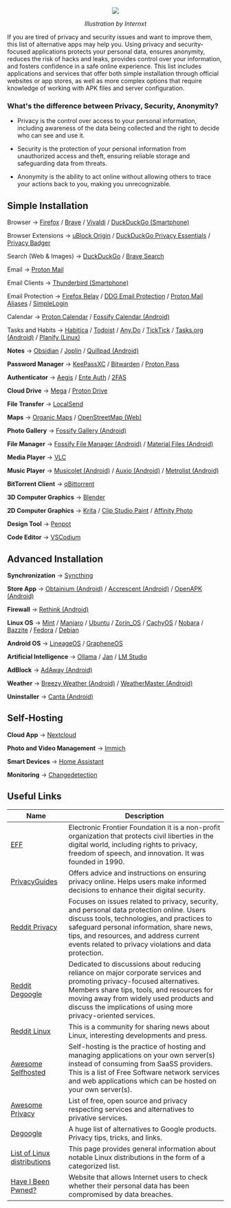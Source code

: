 <div align="center">

<img src="https://blog.internxt.com/content/images/size/w2000/2024/11/which_files_do_you_need-_to_encrypt.png"/>

*Illustration by Internxt*

</div>

If you are tired of privacy and security issues and want to improve them, this list of alternative apps may help you. Using privacy and security-focused applications protects your personal data, ensures anonymity, reduces the risk of hacks and leaks, provides control over your information, and fosters confidence in a safe online experience. This list includes applications and services that offer both simple installation through official websites or app stores, as well as more complex options that require knowledge of working with APK files and server configuration.

### What's the difference between Privacy, Security, Anonymity?

- Privacy is the control over access to your personal information, including awareness of the data being collected and the right to decide who can see and use it.

- Security is the protection of your personal information from unauthorized access and theft, ensuring reliable storage and safeguarding data from threats.

- Anonymity is the ability to act online without allowing others to trace your actions back to you, making you unrecognizable.

## Simple Installation

Browser -> [Firefox](https://www.mozilla.org/en-US/firefox/new/) / [Brave](https://brave.com) / [Vivaldi](https://vivaldi.com) / [DuckDuckGo (Smartphone)](https://duckduckgo.com/app)

Browser Extensions -> [uBlock Origin](https://github.com/gorhill/uBlock) / [DuckDuckGo Privacy Essentials](https://github.com/duckduckgo/duckduckgo-privacy-extension) / [Privacy Badger](https://github.com/EFForg/privacybadger)

Search (Web & Images) -> [DuckDuckGo](https://duckduckgo.com) / [Brave Search](https://search.brave.com)

Email -> [Proton Mail](https://proton.me/mail)

Email Clients -> [Thunderbird (Smartphone)](https://github.com/thunderbird/thunderbird-android)

Email Protection -> [Firefox Relay](https://relay.firefox.com) / [DDG Email Protection](https://duckduckgo.com/email) / [Proton Mail Aliases](https://proton.me/mail) / [SimpleLogin](https://github.com/simple-login/app)

Calendar -> [Proton Calendar](https://proton.me/calendar) / [Fossify Calendar (Android)](https://github.com/FossifyOrg/Calendar)

Tasks and Habits -> [Habitica](https://habitica.com) / [Todoist](https://www.todoist.com) / [Any.Do](https://www.any.do) / [TickTick](https://ticktick.com) / [Tasks.org (Android)](https://github.com/tasks/tasks) / [Planify (Linux)](https://github.com/alainm23/planify)

**Notes** -> [Obsidian](https://obsidian.md) / [Joplin](https://github.com/laurent22/joplin) / [Quillpad (Android)](https://github.com/quillpad/quillpad)

**Password Manager** -> [KeePassXC](https://github.com/keepassxreboot/keepassxc) / [Bitwarden](https://bitwarden.com) / [Proton Pass](https://proton.me/pass) 

**Authenticator** -> [Aegis](https://github.com/beemdevelopment/Aegis) / [Ente Auth](https://github.com/ente-io/ente) / [2FAS](https://2fas.com)

**Cloud Drive** -> [Mega](https://mega.io) / [Proton Drive](https://proton.me/drive)

**File Transfer** -> [LocalSend](https://github.com/localsend/localsend)

**Maps** -> [Organic Maps](https://github.com/organicmaps/organicmaps) / [OpenStreetMap (Web)](https://www.openstreetmap.org)

**Photo Gallery** -> [Fossify Gallery (Android)](https://github.com/FossifyOrg/Gallery)

**File Manager** -> [Fossify File Manager (Android)](https://github.com/FossifyOrg/File-Manager) / [Material Files (Android)](https://github.com/zhanghai/MaterialFiles)

**Media Player** -> [VLC](https://github.com/videolan/vlc) 

**Music Player** -> [Musicolet (Android)](https://play.google.com) / [Auxio (Android)](https://github.com/OxygenCobalt/Auxio) / [Metrolist (Android)](https://github.com/mostafaalagamy/Metrolist)

**BitTorrent Client** -> [qBittorrent](https://github.com/qbittorrent/qBittorrent)

 **3D Computer Graphics** -> [Blender](https://en.wikipedia.org/wiki/Blender_(software))

 **2D Computer Graphics** -> [Krita](https://github.com/KDE/krita) / [Clip Studio Paint](https://www.clipstudio.net) / [Affinity Photo](https://affinity.serif.com/en-gb/photo/) 

 **Design Tool** -> [Penpot](https://github.com/penpot/penpot)

**Code Editor** -> [VSCodium](https://github.com/VSCodium/vscodium)


## Advanced Installation

**Synchronization** -> [Syncthing](https://github.com/syncthing/syncthing)

**Store App** -> [Obtainium (Android)](https://github.com/ImranR98/Obtainium) / [Accrescent (Android)](https://github.com/accrescent/accrescent) / [OpenAPK (Android)](https://github.com/mobilenetworkltd/openapk)

**Firewall** -> [Rethink (Android)](https://github.com/celzero/rethink-app)

**Linux OS** -> [Mint](https://en.wikipedia.org/wiki/Linux_Mint) / [Manjaro](https://en.wikipedia.org/wiki/Manjaro) / [Ubuntu](https://en.wikipedia.org/wiki/Ubuntu) / [Zorin_OS](https://en.wikipedia.org/wiki/Zorin_OS) / [CachyOS](https://de.wikipedia.org/wiki/CachyOS) / [Nobara](https://en.wikipedia.org/wiki/Nobara_(operating_system)) / [Bazzite](https://en.wikipedia.org/wiki/Bazzite_(operating_system)) / [Fedora](https://en.wikipedia.org/wiki/Fedora_Linux) / [Debian](https://en.wikipedia.org/wiki/Debian)

**Android OS** -> [LineageOS](https://www.lineageos.org) / [GrapheneOS](https://en.wikipedia.org/wiki/GrapheneOS)

**Artificial Intelligence** -> [Ollama](https://github.com/ollama/ollama) / [Jan](https://github.com/menloresearch/jan) / [LM Studio](https://lmstudio.ai)

**AdBlock** -> [AdAway (Android)](https://github.com/AdAway/AdAway) 

**Weather** -> [Breezy Weather (Android)](https://github.com/breezy-weather/breezy-weather) / [WeatherMaster (Android)](https://github.com/PranshulGG/WeatherMaster)

**Uninstaller** -> [Canta (Android)](https://github.com/samolego/Canta) 


## Self-Hosting

**Cloud App** -> [Nextcloud](https://github.com/nextcloud/server)

**Photo and Video Management** -> [Immich](https://github.com/immich-app/immich)

**Smart Devices** -> [Home Assistant](https://github.com/home-assistant/core)

**Monitoring** -> [Changedetection](https://github.com/dgtlmoon/changedetection.io)


## Useful Links
| Name | Description |
| ---- | ----------- |
| [EFF](https://www.eff.org) | Electronic Frontier Foundation it is a non-profit organization that protects civil liberties in the digital world, including rights to privacy, freedom of speech, and innovation. It was founded in 1990. |
| [PrivacyGuides](https://www.privacyguides.org) | Offers advice and instructions on ensuring privacy online. Helps users make informed decisions to enhance their digital security. |
| [Reddit Privacy](https://www.reddit.com/r/privacy/) | Focuses on issues related to privacy, security, and personal data protection online. Users discuss tools, technologies, and practices to safeguard personal information, share news, tips, and resources, and address current events related to privacy violations and data protection. |
| [Reddit Degoogle](https://www.reddit.com/r/degoogle/) | Dedicated to discussions about reducing reliance on major corporate services and promoting privacy-focused alternatives. Members share tips, tools, and resources for moving away from widely used products and discuss the implications of using more privacy-oriented services. |
| [Reddit Linux](https://www.reddit.com/r/linux/) | This is a community for sharing news about Linux, interesting developments and press. |
| [Awesome Selfhosted](https://github.com/awesome-selfhosted/awesome-selfhosted) | Self-hosting is the practice of hosting and managing applications on your own server(s) instead of consuming from SaaSS providers. This is a list of Free Software network services and web applications which can be hosted on your own server(s). |
| [Awesome Privacy](https://github.com/pluja/awesome-privacy) | List of free, open source and privacy respecting services and alternatives to privative services. |
| [Degoogle](https://github.com/tycrek/degoogle) | A huge list of alternatives to Google products. Privacy tips, tricks, and links. |
| [List of Linux distributions](https://en.wikipedia.org/wiki/List_of_Linux_distributions) | This page provides general information about notable Linux distributions in the form of a categorized list. |
| [Have I Been Pwned?](https://en.wikipedia.org/wiki/Have_I_Been_Pwned) | Website that allows Internet users to check whether their personal data has been compromised by data breaches. |
